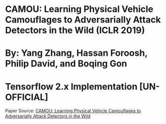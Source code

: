 # CAMOU: Learning Physical Vehicle Camouflages to Adversarially Attack Detectors in the Wild (ICLR 2019)
# By: Yang Zhang, Hassan Foroosh, Philip David, and Boqing Gon

# Tensorflow 2.x Implementation [UN-OFFICIAL]

Paper Source: [CAMOU: Learning Physical Vehicle Camouflages to Adversarially Attack Detectors in the Wild](https://openreview.net/pdf?id=SJgEl3A5tm) 